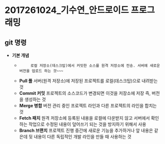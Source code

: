 # 2017261024_기수연_안드로이드 프로그래밍
## git 명령
+ **기본 개념**
  + ~~~**Push 푸시** 
         로컬 저장소(데스크탑)에서 커밋한 소스를 원격 저장소에 전송. 서버에 새로운 버전을 업로드 하는 것~~~ 
  + **Pull 풀** 
         서버(원격 저장소)에 저장된 프로젝트를 로컬(데스크탑)으로 내려받는 것
  + **Commit 커밋**
           프로젝트의 소스코드가 변경되면 이것을 저장소에 저장 즉, 버전을 생성하는 것
  + **Merge 병합**
          버전 관리 중인 프로젝트 라인과 다른 프로젝트의 라인을 합치는 것
  + **Fetch 패치**
          원격 저장소에 등록된 내용을 로컬에 다운받지 않고 서버에서 확인하는 작업으로 수정된 내용이 덮어쓰기 되는 것을 방지하기 위해서 사용
  + **Branch 브랜치** 
           프로젝트 진행 중간에 새로운 기능을 추가하거나 앞 내용은 같은데 뒷 내용이 다른 독립적인 개발 라인을 만들 때 사용하는 것



